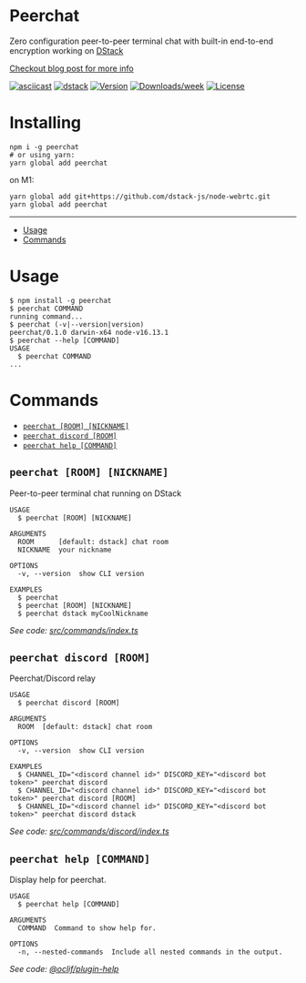 Peerchat
===============

Zero configuration peer-to-peer terminal chat with built-in end-to-end encryption working on [DStack](https://github.com/dstack-js/dstack)

[Checkout blog post for more info](https://dstack.0x77.dev/blog/peerchat)

[![asciicast](https://asciinema.org/a/465056.svg)](https://asciinema.org/a/465056)
[![dstack](https://dstack.0x77.dev/img/badge.svg)](https://dstack.0x77.dev)
[![Version](https://img.shields.io/npm/v/peerchat.svg)](https://npmjs.org/package/peerchat)
[![Downloads/week](https://img.shields.io/npm/dw/peerchat.svg)](https://npmjs.org/package/peerchat)
[![License](https://img.shields.io/npm/l/peerchat.svg)](https://github.com/dstack-js/chat/blob/master/package.json)

# Installing

```console
npm i -g peerchat
# or using yarn:
yarn global add peerchat
```

on M1:

```console
yarn global add git+https://github.com/dstack-js/node-webrtc.git
yarn global add peerchat
```


---

<!-- toc -->
* [Usage](#usage)
* [Commands](#commands)
<!-- tocstop -->
# Usage
<!-- usage -->
```sh-session
$ npm install -g peerchat
$ peerchat COMMAND
running command...
$ peerchat (-v|--version|version)
peerchat/0.1.0 darwin-x64 node-v16.13.1
$ peerchat --help [COMMAND]
USAGE
  $ peerchat COMMAND
...
```
<!-- usagestop -->
# Commands
<!-- commands -->
* [`peerchat [ROOM] [NICKNAME]`](#peerchat-room-nickname)
* [`peerchat discord [ROOM]`](#peerchat-discord-room)
* [`peerchat help [COMMAND]`](#peerchat-help-command)

## `peerchat [ROOM] [NICKNAME]`

Peer-to-peer terminal chat running on DStack

```
USAGE
  $ peerchat [ROOM] [NICKNAME]

ARGUMENTS
  ROOM      [default: dstack] chat room
  NICKNAME  your nickname

OPTIONS
  -v, --version  show CLI version

EXAMPLES
  $ peerchat
  $ peerchat [ROOM] [NICKNAME]
  $ peerchat dstack myCoolNickname
```

_See code: [src/commands/index.ts](https://github.com/dstack-js/chat/blob/v0.1.0/src/commands/index.ts)_

## `peerchat discord [ROOM]`

Peerchat/Discord relay

```
USAGE
  $ peerchat discord [ROOM]

ARGUMENTS
  ROOM  [default: dstack] chat room

OPTIONS
  -v, --version  show CLI version

EXAMPLES
  $ CHANNEL_ID="<discord channel id>" DISCORD_KEY="<discord bot token>" peerchat discord
  $ CHANNEL_ID="<discord channel id>" DISCORD_KEY="<discord bot token>" peerchat discord [ROOM]
  $ CHANNEL_ID="<discord channel id>" DISCORD_KEY="<discord bot token>" peerchat discord dstack
```

_See code: [src/commands/discord/index.ts](https://github.com/dstack-js/chat/blob/v0.1.0/src/commands/discord/index.ts)_

## `peerchat help [COMMAND]`

Display help for peerchat.

```
USAGE
  $ peerchat help [COMMAND]

ARGUMENTS
  COMMAND  Command to show help for.

OPTIONS
  -n, --nested-commands  Include all nested commands in the output.
```

_See code: [@oclif/plugin-help](https://github.com/oclif/plugin-help/blob/v5.1.10/src/commands/help.ts)_
<!-- commandsstop -->
